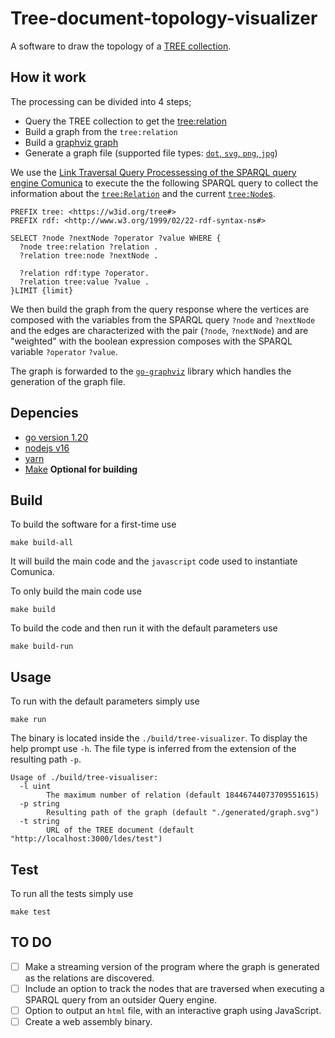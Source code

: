 # Tree-document-topology-visualizer

A software to draw the topology of a [TREE collection](https://treecg.github.io/specification/).


## How it work
The processing can be divided into 4 steps;
- Query the TREE collection to get the [tree:relation](https://treecg.github.io/specification/#Relation)
- Build a graph from the `tree:relation`
- Build a [graphviz graph](https://graphviz.org/)
- Generate a graph file (supported file types: [`dot`, `svg`, `png`, `jpg`](https://github.com/goccy/go-graphviz))

We use the [Link Traversal Query Processessing of the SPARQL query engine Comunica](https://github.com/comunica/comunica-feature-link-traversal) 
to execute the the following SPARQL query to collect the information about the [`tree:Relation`](https://treecg.github.io/specification/#Node) 
and the current [`tree:Node`s](https://treecg.github.io/specification/#Relation).

```sparql
PREFIX tree: <https://w3id.org/tree#>
PREFIX rdf: <http://www.w3.org/1999/02/22-rdf-syntax-ns#>

SELECT ?node ?nextNode ?operator ?value WHERE {
  ?node tree:relation ?relation .
  ?relation tree:node ?nextNode .
  
  ?relation rdf:type ?operator.
  ?relation tree:value ?value .
}LIMIT {limit}
```
We then build the graph from the query response where the vertices are composed with the variables from the SPARQL query `?node` and `?nextNode` and the edges are characterized with the pair (`?node`, `?nextNode`) and are "weighted" with the boolean expression composes with the SPARQL variable `?operator` `?value`.

The graph is forwarded to the [`go-graphviz`](https://github.com/goccy/go-graphviz) library which handles the generation of the graph file.

## Depencies
- [go version 1.20](https://go.dev/dl/)
- [nodejs v16](https://nodejs.org/en)
- [yarn](https://yarnpkg.com/getting-started/install/)
- [Make](https://www.gnu.org/software/make/) __Optional for building__


## Build
To build the software for a first-time use

`make build-all`

It will build the main code and the `javascript` code used to instantiate Comunica.

To only build the main code use

`make build`

To build the code and then run it with the default parameters use

`make build-run`

## Usage

To run with the default parameters simply use

`make run`

The binary is located inside the `./build/tree-visualizer`.
To display the help prompt use `-h`.
The file type is inferred from the extension of the resulting path `-p`.

```
Usage of ./build/tree-visualiser:
  -l uint
        The maximum number of relation (default 18446744073709551615)
  -p string
        Resulting path of the graph (default "./generated/graph.svg")
  -t string
        URL of the TREE document (default "http://localhost:3000/ldes/test")

```
## Test
To run all the tests simply use

`make test`

## TO DO

- [ ] Make a streaming version of the program where the graph is generated as the relations are discovered.
- [ ] Include an option to track the nodes that are traversed when executing a SPARQL query from an outsider Query engine.
- [ ] Option to output an `html` file, with an interactive graph using JavaScript.
- [ ] Create a web assembly binary.
